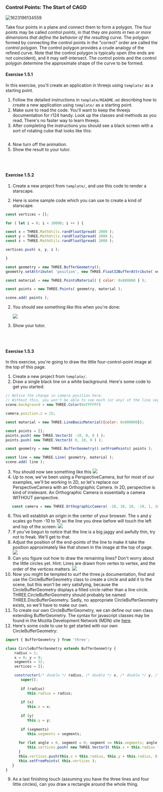 ### Control Points: The Start of CAGD

![1623196134559](.md/5/1623196134559.png)

Take four points in a plane and connect them to form a polygon.  The four points may be called *control points*, in that they *are points in two or more dimensions that define the behavior of the resulting curve*.  The polygon formed by connecting the control points in the "correct" order are called the *control polygon*.  The control polygon provides a crude analogy of the refined curve.  Note that the control polygon is typically open (the ends are not coincident), and it may self-intersect.  The control points and the control polygon determine the approximate shape of the curve to be formed.





#### Exercise 1.5.1

In this exercise, you'll create an application  in threejs using `template/` as a starting point.

1. Follow the detailed instructions in `template/README.md` describing how to create a new application using `template/` as a starting point.
2. Make sure to read the code.  You'll want to keep the threejs documentation for r124 handy.  Look up the classes and methods as you read.  There's no faster way to learn threejs.
3. After completing the instructions you should see a black screen with a sort of rotating cube that looks like this:

<img src=".md/ 5 Control Points The Start of CAGD/1629779170492.png" alt=""></img>

4. Now turn off the animation.
5. Show the result to your tutor.


<br>
<br>

#### Exercise 1.5.2

1. Create a new project from `template/`, and use this code to render a starscape.

1. Here is some sample code which you can use to create a kind of starscape.
```javascript
const vertices = [];

for ( let i = 0; i < 10000; i ++ ) {

const x = THREE.MathUtils.randFloatSpread( 2000 );
const y = THREE.MathUtils.randFloatSpread( 2000 );
const z = THREE.MathUtils.randFloatSpread( 2000 );

vertices.push( x, y, z );

}

const geometry = new THREE.BufferGeometry();
geometry.setAttribute( 'position', new THREE.Float32BufferAttribute( vertices, 3 ) );

const material = new THREE.PointsMaterial( { color: 0x888888 } );

const points = new THREE.Points( geometry, material );

scene.add( points );
```

2. You should see something like this when you're done:

   <img src=".md/ 5 Control Points The Start of CAGD/starscape.png"></img>

7. Show your tutor.

<br>
<br>

#### Exercise 1.5.3

In this exercise, you're going to draw the little four-control-point image at the top of this page.

1. Create a new project from `template/`.
2. Draw a single black line on a white background. Here's some code to get you started:
```javascript
// Notice the change in camera position here.
// Without this, you won't be able to see much (or any) of the line segment.
scene.background = new THREE.Color(0xFFFFFF)

camera.position.z = 15;

const material = new THREE.LineBasicMaterial({color: 0x000000});

const points = [];
points.push( new THREE.Vector3( -10, 0, 0 ) );
points.push( new THREE.Vector3( 0, 10, 0 ) );

const geometry = new THREE.BufferGeometry().setFromPoints( points );

const line = new THREE.Line( geometry, material );
scene.add( line );
```
3. You should now see something like this
   <img src=".md/ 5 Control Points The Start of CAGD/line-touches-left-and-top.png"></img>
5. Up to now, we've been using a PerspectiveCamera, but for most of our examples, we'll be working in 2D, so let's replace our PerspectiveCamera with an Orthographic Camera. In 2D, perspective is kind of irrelevant.  An Orthographic Camera is essentially a camera WITHOUT perspective.
```javascript
   const camera = new THREE.OrthographicCamera( -10, 10, 10, -10, 1, 1000 );
```
6. This will establish an origin in the center of your browser. The x and y scales go from -10 to 10 so the line you drew before will touch the left and top of the screen:
<img src=".md/ 5 Control Points The Start of CAGD/line-touches-left-and-top.png"></img>
6. If you've begun to notice that the line is a big jaggy and awfully thin, try not to freak.  We'll get to that.
6. Adjust the position of the end-points of the line to make it take the position approximately like that shown in the image at the top of page.
<img src=".md/ 5 Control Points The Start of CAGD/top-line.png"></img>
8. Can you figure out how to draw the remaining lines?  Don't worry about the little circles yet. Hint: Lines are drawn from vertex to vertex, and the order of the vertices matters.
   <img src=".md/ 5 Control Points The Start of CAGD/all-the-lines.png"></img>
9. Now you might be tempted to surf the three.js documentation, find and use the CircleBufferGeometry class to create a circle and add it to the scene, but this won't be very satisfying, because the CircleBufferGeometry displays a filled circle rather than a line circle. THREE.CircleBufferGeometry should probably be named THREE.DiscBufferGeometry. Sadly, no appropriate CircleBufferGeometry exists, so we'll have to make our own.
9. To create our own CircleBufferGeometry, we can define our own class extending BufferGeometry.  The syntax for javascript classes may be found in the Mozilla Development Network (MDN) site [here](https://developer.mozilla.org/en-US/docs/Web/JavaScript/Reference/Classes).
10. Here's some code to use to get started with our own CircleBufferGeometry:
```javascript
import { BufferGeometry } from 'three';

class CircleBufferGeometry extends BufferGeometry {
    radius = 1;
    x = 0; y = 0;
    segments = 32;
    vertices = [];

    constructor(/* double */ radius, /* double */ x, /* double */ y, /* int */ segments) {
       super();
   
       if (radius)
          this.radius = radius;
   
       if (x)
          this.x = x;
   
       if (y)
          this.y = y;
   
       if (segments)
          this.segments = segments;
   
      for (let angle = 0, segment = 0; segment <= this.segments; angle = segment * 2 * Math.PI / this.segments, segment++) {
          this.vertices.push( new THREE.Vector3( this.x + this.radius * Math.cos(angle), this.y + this.radius * Math.sin(angle), 0 ) );
      }
      this.vertices.push(this.x + this.radius, this.y + this.radius, 0);
      this.setFromPoints( this.vertices );
   }
}
```
9. As a last finishing touch (assuming you have the three lines and four little circles), can you draw a rectangle around the whole thing.

[//]: # (10. Now position its center so that it looks like this:)

[//]: # (9. asdf)

[//]: # (9. Now add a second circle like this:)

[//]: # (9. asdf)

[//]: # (14. And finally draw a rectangle around it all like this:)

[//]: # (15. asdf)

[//]: # (16. Show your tutor)

[//]: # ()
[//]: # ()
[//]: # ()
[//]: # (#### Exercise 1.5.4)

[//]: # ()
[//]: # (In this section you're going to make your drawing object-oriented &#40;if you haven't already&#41;.  You should have a class for a Line, a Circle and a Rectangle.  These should not conflict with anything of the same name in three.js)

[//]: # ()
[//]: # (1. Create a Line class)

[//]: # (2. Create three instances of the class, one for each of the three lines from 1.5.2)

[//]: # (3. Create a Circle class)

[//]: # (4. Create two instances of the class, one for each of the circles from 1.5.2)

[//]: # (5. Create a Rectangle class)

[//]: # (6. Create one instance of the class for the rectangle from 1.5.2)

[//]: # (7. Your result should look the same as that of 1.5.2)

[//]: # (8. asdf)

[//]: # (9. Show your tutor your code and your drawing.)